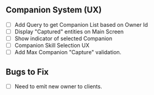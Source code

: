 ## Companion System (UX)

-   [ ] Add Query to get Companion List based on Owner Id
-   [ ] Display "Captured" entities on Main Screen
-   [ ] Show indicator of selected Companion
-   [ ] Companion Skill Selection UX
-   [ ] Add Max Companion "Capture" validation.

## Bugs to Fix

-   [ ] Need to emit new owner to clients.
